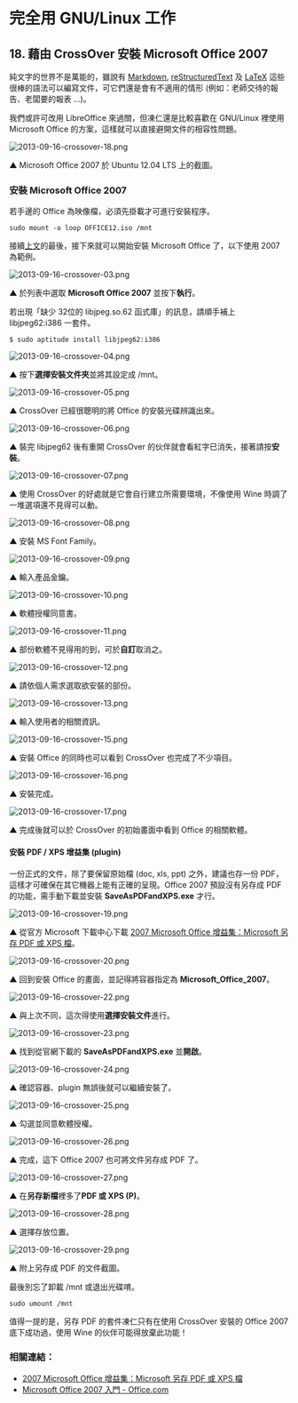 # 完全用 GNU/Linux 工作

## 18. 藉由 CrossOver 安裝 Microsoft Office 2007

純文字的世界不是萬能的，雖說有 [Markdown](http://zh.wikipedia.org/wiki/Markdown), [reStructuredText](http://zh.wikipedia.org/wiki/ReStructuredText) 及 [LaTeX](http://zh.wikipedia.org/wiki/LaTeX) 這些很棒的語法可以編寫文件，可它們還是會有不適用的情形 (例如：老師交待的報告、老闆要的報表 …)。

我們或許可改用 LibreOffice 來過關，但凍仁還是比較喜歡在 GNU/Linux 裡使用 Microsoft Office 的方案，這樣就可以直接避開文件的相容性問題。

![2013-09-16-crossover-18.png](https://lh6.googleusercontent.com/-5CFMR1MZZbE/UjsNaEaSLFI/AAAAAAAAVs4/fRCC8GmmTog/s640/2013-09-16-crossover-18.png)

▲ Microsoft Office 2007 於 Ubuntu 12.04 LTS 上的截圖。

### 安裝 Microsoft Office 2007

若手邊的 Office 為映像檔，必須先掛載才可進行安裝程序。

	sudo mount -o loop OFFICE12.iso /mnt

接續[上文](17.crossover.md)的最後，接下來就可以開始安裝 Microsoft Office 了，以下使用 2007 為範例。

![2013-09-16-crossover-03.png](https://lh3.googleusercontent.com/-5tIu4cNGBGU/UjsNVcV6kWI/AAAAAAAAVrQ/9-NOBEq7kMw/s640/2013-09-16-crossover-03.png)

▲ 於列表中選取 **Microsoft Office 2007** 並按下**執行**。

若出現「缺少 32位的 libjpeg.so.62 函式庫」的訊息，請順手補上 libjpeg62:i386 一套件。

	$ sudo aptitude install libjpeg62:i386

![2013-09-16-crossover-04.png](https://lh6.googleusercontent.com/-jayDEVUmxA8/UjsNVvVE6VI/AAAAAAAAVrY/IOtRpcyF5xE/s640/2013-09-16-crossover-04.png)

▲ 按下**選擇安裝文件夾**並將其設定成 /mnt。

![2013-09-16-crossover-05.png](https://lh3.googleusercontent.com/-UK5n6wxInfo/UjsNV6rk7bI/AAAAAAAAVrs/sNwtJ3rRp4c/s640/2013-09-16-crossover-05.png)

▲ CrossOver 已經很聰明的將 Office 的安裝光碟辨識出來。

![2013-09-16-crossover-06.png](https://lh6.googleusercontent.com/-LuHZHAd6X0w/UjsNWLU6C2I/AAAAAAAAVrc/veodmiyXZX4/s640/2013-09-16-crossover-06.png)

▲ 裝完 libjpeg62 後有重開 CrossOver 的伙伴就會看紅字已消失，接著請按**安裝**。

![2013-09-16-crossover-07.png](https://lh5.googleusercontent.com/-xnNgz78wcWk/UjsNWVsYwOI/AAAAAAAAVrw/0I2C1LUiRAQ/s640/2013-09-16-crossover-07.png)

▲ 使用 CrossOver 的好處就是它會自行建立所需要環境，不像使用 Wine 時調了一堆選項還不見得可以動。

![2013-09-16-crossover-08.png](https://lh5.googleusercontent.com/-gCzOOgFphMw/UjsNW9QShQI/AAAAAAAAVr0/7Q_FVqvF-z8/s640/2013-09-16-crossover-08.png)

▲ 安裝 MS Font Family。

![2013-09-16-crossover-09.png](https://lh3.googleusercontent.com/-jb5aswrjOJM/UjsNXY2e3II/AAAAAAAAVsA/3zOBmM-mDsI/s640/2013-09-16-crossover-09.png)

▲ 輸入產品金鑰。

![2013-09-16-crossover-10.png](https://lh4.googleusercontent.com/-5D8c-KEgSWk/UjsNXqse_II/AAAAAAAAVsM/MUzGc9Vd6P0/s640/2013-09-16-crossover-10.png)

▲ 軟體授權同意書。

![2013-09-16-crossover-11.png](https://lh3.googleusercontent.com/-3GuuW6rXREI/UjsNX--8coI/AAAAAAAAVsI/SC4DFDAddFs/s640/2013-09-16-crossover-11.png)

▲ 部份軟體不見得用的到，可於**自訂**取消之。

![2013-09-16-crossover-12.png](https://lh3.googleusercontent.com/-d38y_8xjGRU/UjsNYWEibzI/AAAAAAAAVsg/EZxIQwW-3K8/s640/2013-09-16-crossover-12.png)

▲ 請依個人需求選取欲安裝的部份。

![2013-09-16-crossover-13.png](https://lh4.googleusercontent.com/-D9hIRJ8M6lM/UjsNYrWKMTI/AAAAAAAAVsY/UlgZyz1wzic/s640/2013-09-16-crossover-13.png)

▲ 輸入使用者的相關資訊。

![2013-09-16-crossover-15.png](https://lh3.googleusercontent.com/-ZzQhDLCe5UI/UjsNZBOz9XI/AAAAAAAAVsk/eLnKfkDQSR4/s640/2013-09-16-crossover-15.png)

▲ 安裝 Office 的同時也可以看到 CrossOver 也完成了不少項目。 

![2013-09-16-crossover-16.png](https://lh6.googleusercontent.com/-_h1lY4Etto4/UjsNZiQQ1nI/AAAAAAAAVs0/1PDb5blJ5uI/s640/2013-09-16-crossover-16.png)

▲ 安裝完成。

![2013-09-16-crossover-17.png](https://lh4.googleusercontent.com/-h8BeniiIjoA/UjsNZ5XhizI/AAAAAAAAVs8/pznwK_GQl54/s640/2013-09-16-crossover-17.png)

▲ 完成後就可以於 CrossOver 的初始畫面中看到 Office 的相關軟體。

#### 安裝 PDF / XPS 增益集 (plugin)

一份正式的文件，除了要保留原始檔 (doc, xls, ppt) 之外，建議也存一份 PDF，這樣才可確保在其它機器上能有正確的呈現。Office 2007 預設沒有另存成 PDF 的功能，需手動下載並安裝 **SaveAsPDFandXPS.exe** 才行。

![2013-09-16-crossover-19.png](https://lh6.googleusercontent.com/-QCLQ7MrLLxM/UjsNa7hT7pI/AAAAAAAAVtQ/AWXQnoZf3bo/s640/2013-09-16-crossover-19.png)

▲ 從官方 Microsoft 下載中心下載 [2007 Microsoft Office 增益集：Microsoft 另存 PDF 或 XPS 檔](http://www.microsoft.com/zh-tw/download/details.aspx?id=7)。

![2013-09-16-crossover-20.png](https://lh5.googleusercontent.com/-YsyiQetqQKA/UjsNbTGwiPI/AAAAAAAAVtM/QmCXWnuiApo/s640/2013-09-16-crossover-20.png)

▲ 回到安裝 Office 的畫面，並記得將容器指定為 **Microsoft_Office_2007**。

![2013-09-16-crossover-22.png](https://lh3.googleusercontent.com/-Oy4adm9W7W8/UjsNbYUWG5I/AAAAAAAAVtc/cC_VYxehrpg/s640/2013-09-16-crossover-22.png)

▲ 與上次不同，這次得使用**選擇安裝文件**進行。

![2013-09-16-crossover-23.png](https://lh3.googleusercontent.com/-zvPsA8X3Bmk/UjsNbkpVA4I/AAAAAAAAVts/8jO_hacEEhw/s640/2013-09-16-crossover-23.png)

▲ 找到從官網下載的 **SaveAsPDFandXPS.exe** 並**開啟**。

![2013-09-16-crossover-24.png](https://lh3.googleusercontent.com/-voOHTuA6KYg/UjsNcE2X9aI/AAAAAAAAVtg/hE0EDhLFCTI/s640/2013-09-16-crossover-24.png)

▲ 確認容器、plugin 無誤後就可以繼續安裝了。

![2013-09-16-crossover-25.png](https://lh5.googleusercontent.com/-n0c6pwFQZeQ/UjsNcQWofkI/AAAAAAAAVt0/cHlkpQikJv8/s640/2013-09-16-crossover-25.png)

▲ 勾選並同意軟體授權。

![2013-09-16-crossover-26.png](https://lh5.googleusercontent.com/-JwvxcBrnn-0/UjsNc_36xAI/AAAAAAAAVtw/f9HcFQwQkjQ/s640/2013-09-16-crossover-26.png)

▲ 完成，這下 Office 2007 也可將文件另存成 PDF 了。

![2013-09-16-crossover-27.png](https://lh3.googleusercontent.com/-X8mYjjNd81E/UjsNdPPX3QI/AAAAAAAAVuA/DafYcLLca4k/s640/2013-09-16-crossover-27.png)

▲ 在**另存新檔**裡多了**PDF 或 XPS (P)**。

![2013-09-16-crossover-28.png](https://lh3.googleusercontent.com/-2-3P7BXssnA/UjsNdYsy1OI/AAAAAAAAVuc/fsTMO7UKOro/s640/2013-09-16-crossover-28.png)

▲ 選擇存放位置。

![2013-09-16-crossover-29.png](https://lh6.googleusercontent.com/-6lLtrjJHo88/UjsNdrgsiHI/AAAAAAAAVuE/wothJpl8S9k/s640/2013-09-16-crossover-29.png)

▲ 附上另存成 PDF 的文件截圖。

最後別忘了卸載 /mnt 或退出光碟唷。

	sudo umount /mnt

值得一提的是，另存 PDF 的套件凍仁只有在使用 CrossOver 安裝的 Office 2007 底下成功過，使用 Wine 的伙伴可能得放棄此功能！

### 相關連結：

- [2007 Microsoft Office 增益集：Microsoft 另存 PDF 或 XPS 檔](http://www.microsoft.com/zh-tw/download/details.aspx?id=7)
- [Microsoft Office 2007 入門 - Office.com](http://office.microsoft.com/zh-hk/support/FX010105508.aspx)

